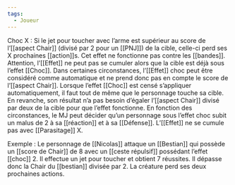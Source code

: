 ```yaml
---
tags:
  - Joueur
---
```

Choc X : 
	Si le jet pour toucher avec l’arme est supérieur au score de l’[[aspect Chair]] (divisé par 2 pour un [[PNJ]]) de la cible, celle-ci perd ses X prochaines [[action]]s. Cet effet ne fonctionne pas contre les [[bandes]]. Attention, l’[[Effet]] ne peut pas se cumuler alors que la cible est déjà sous l’effet [[Choc]]. Dans certaines circonstances, l’[[Effet]] choc peut être considéré comme automatique et ne prend donc pas en compte le score de l’[[aspect Chair]]. Lorsque l’effet [[Choc]] est censé s’appliquer automatiquement, il faut tout de même que le personnage touche sa cible. En revanche, son résultat n’a pas besoin d’égaler l’[[aspect Chair]] divisé par deux de la cible pour que l’effet fonctionne. En fonction des circonstances, le MJ peut décider qu’un personnage sous l’effet choc subit un malus de 2 à sa [[réaction]] et à sa [[Défense]]. L’[[Effet]] ne se cumule pas avec [[Parasitage]] X.

Exemple : 
	Le personnage de [[Nicolas]] attaque un [[Bestian]] qui possède un [[score de Chair]] de 8 avec un [[ceste répulsif]] possédant l’effet [[choc]] 2. Il effectue un jet pour toucher et obtient 7 réussites. Il dépasse donc la Chair du [[bestian]] divisée par 2. La créature perd ses deux prochaines actions.